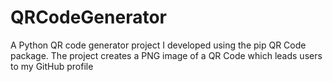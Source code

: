 # QRCodeGenerator
A Python QR code generator project I developed using the pip QR Code package. The project creates a PNG image of a QR Code which leads users to my GitHub profile
